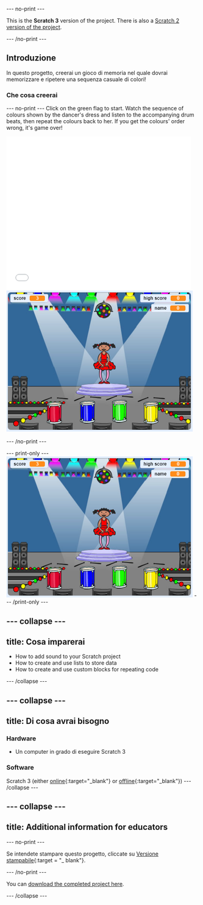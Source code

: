 \--- no-print \---

This is the **Scratch 3** version of the project. There is also a [Scratch 2 version of the project](https://projects.raspberrypi.org/en/projects/memory-scratch2).

\--- /no-print \---

## Introduzione

In questo progetto, creerai un gioco di memoria nel quale dovrai memorizzare e ripetere una sequenza casuale di colori!

### Che cosa creerai

\--- no-print \--- Click on the green flag to start. Watch the sequence of colours shown by the dancer's dress and listen to the accompanying drum beats, then repeat the colours back to her. If you get the colours' order wrong, it's game over!

<div class="scratch-preview">
  <iframe allowtransparency="true" width="485" height="402" src="//scratch.mit.edu/projects/embed/284452634/?autostart=false" frameborder="0" allowfullscreen scrolling="no" mark="crwd-mark"></iframe> <img src="images/screenshot.png" />
</div>

\--- /no-print \---

\--- print-only \--- ![screenshot of finished game](images/screenshot.png) \--- /print-only \---

## \--- collapse \---

## title: Cosa imparerai

+ How to add sound to your Scratch project
+ How to create and use lists to store data
+ How to create and use custom blocks for repeating code

\--- /collapse \---

## \--- collapse \---

## title: Di cosa avrai bisogno

### Hardware

+ Un computer in grado di eseguire Scratch 3

### Software

Scratch 3 (either [online](https://rpf.io/scratchon){:target="_blank"} or [offline](https://rpf.io/scratchoff){:target="_blank"}) \--- /collapse \---

## \--- collapse \---

## title: Additional information for educators

\--- no-print \---

Se intendete stampare questo progetto, cliccate su [Versione stampabile](https://projects.raspberrypi.org/en/projects/memory/print){:target = "_ blank"}.

\--- /no-print \---

You can [download the completed project here](http://rpf.io/p/en/memory-get).

\--- /collapse \---